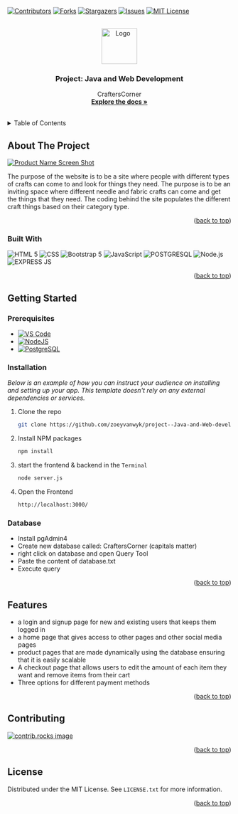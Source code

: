 <a id="readme-top"></a>

[![Contributors][contributors-shield]][contributors-url]
[![Forks][forks-shield]][forks-url]
[![Stargazers][stars-shield]][stars-url]
[![Issues][issues-shield]][issues-url]
[![MIT License][license-shield]][license-url]



<!-- PROJECT LOGO -->
<br />
<div align="center">
  <a href="https://github.com/othneildrew/Best-README-Template">
    <img src="images/logo.png" alt="Logo" width="80" height="80">
  </a>

  <h3 align="center">Project: Java and Web Development</h3>

  <p align="center">
    CraftersCorner
    <br />
    <a href="https://github.com/zoeyvanwyk/project--Java-and-Web-development/tree/main"><strong>Explore the docs »</strong></a>
    <br />
    <br />
    <!-- <a href="https://github.com/othneildrew/Best-README-Template">View Demo</a> -->
  </p>
</div>



<!-- TABLE OF CONTENTS -->
<details>
  <summary>Table of Contents</summary>
  <ol>
    <li>
      <a href="#about-the-project">About The Project</a>
      <ul>
        <li><a href="#built-with">Built With</a></li>
      </ul>
    </li>
    <li>
      <a href="#getting-started">Getting Started</a>
      <ul>
        <li><a href="#prerequisites">Prerequisites</a></li>
        <li><a href="#installation">Installation</a></li>
        <li><a href="#database">Database</a></li>
      </ul>
    </li>
    <li><a href="#features">Features</a></li>
    <li><a href="#contributing">Contributing</a></li>
    <li><a href="#license">License</a></li>
  </ol>
</details>



<!-- ABOUT THE PROJECT -->
## About The Project

[![Product Name Screen Shot][product-screenshot]](https://example.com)

The purpose of the website is to be a site where people with different types of crafts can come to and look for things they need. The purpose is to be an inviting space where different needle and fabric crafts can come and  get the things that they need. The coding behind the site populates the different craft things based on their category type.

<p align="right">(<a href="#readme-top">back to top</a>)</p>



### Built With

![HTML 5](https://img.shields.io/badge/HTML5-E34F26?style=for-the-badge&logo=html5&logoColor=white)
![CSS](https://img.shields.io/badge/CSS3-1572B6?style=for-the-badge&logo=css3&logoColor=white)
![Bootstrap 5](https://img.shields.io/badge/Bootstrap-563D7C?style=for-the-badge&logo=bootstrap&logoColor=white)
![JavaScript](https://img.shields.io/badge/JavaScript-323330?style=for-the-badge&logo=javascript&logoColor=F7DF1E)
![POSTGRESQL](https://img.shields.io/badge/PostgreSQL-316192?style=for-the-badge&logo=postgresql&logoColor=white)
![Node.js](https://img.shields.io/badge/Node%20js-339933?style=for-the-badge&logo=nodedotjs&logoColor=white)
![EXPRESS JS](https://img.shields.io/badge/Express%20js-000000?style=for-the-badge&logo=express&logoColor=white)


<p align="right">(<a href="#readme-top">back to top</a>)</p>



<!-- GETTING STARTED -->
## Getting Started

### Prerequisites

- [![VS Code](https://img.shields.io/badge/Visual_Studio_Code-0078D4?style=for-the-badge&logo=visual%20studio%20code&logoColor=white)](https://code.visualstudio.com/)
- [![NodeJS](https://img.shields.io/badge/Node%20js-339933?style=for-the-badge&logo=nodedotjs&logoColor=white)](https://nodejs.org/en/download/prebuilt-installer/current)
- [![PostgreSQL](https://img.shields.io/badge/PostgreSQL-316192?style=for-the-badge&logo=postgresql&logoColor=white)](https://www.pgadmin.org/download/pgadmin-4-windows/)

### Installation

_Below is an example of how you can instruct your audience on installing and setting up your app. This template doesn't rely on any external dependencies or services._


1. Clone the repo
   ```sh
   git clone https://github.com/zoeyvanwyk/project--Java-and-Web-development.git
   ```
2. Install NPM packages
   ```sh
   npm install
   ```
3. start the frontend & backend in the `Terminal`
   ```sh
   node server.js
   ```
4. Open the Frontend  
   ```sh
   http://localhost:3000/
   ```
   
### Database

- Install pgAdmin4
- Create new database called: CraftersCorner (capitals matter)
- right click on database and open Query Tool
- Paste the content of database.txt
- Execute query

<p align="right">(<a href="#readme-top">back to top</a>)</p>



<!-- USAGE EXAMPLES -->
## Features

- a login and signup page for new and existing users that keeps them logged in
- a home page that gives access to other pages and other social media pages
- product pages that are made dynamically using the database ensuring that it is easily scalable
- A checkout page that allows users to edit the amount of each item they want and remove items from their cart
- Three options for different payment methods



<p align="right">(<a href="#readme-top">back to top</a>)</p>



<!-- CONTRIBUTING -->
## Contributing


<a href="https://github.com/zoeyvanwyk/project--Java-and-Web-development/graphs/contributors">
  <img src="https://contrib.rocks/image?repo=zoeyvanwyk/project--Java-and-Web-development" alt="contrib.rocks image" />
</a>

<p align="right">(<a href="#readme-top">back to top</a>)</p>



<!-- LICENSE -->
## License

Distributed under the MIT License. See `LICENSE.txt` for more information.

<p align="right">(<a href="#readme-top">back to top</a>)</p>








<!-- MARKDOWN LINKS & IMAGES -->
[contributors-shield]: https://img.shields.io/github/contributors/zoeyvanwyk/project--Java-and-Web-development.svg?style=for-the-badge
[contributors-url]: https://github.com/zoeyvanwyk/project--Java-and-Web-development/graphs/contributors
[forks-shield]: https://img.shields.io/github/forks/zoeyvanwyk/project--Java-and-Web-development.svg?style=for-the-badge
[forks-url]: https://github.com/zoeyvanwyk/project--Java-and-Web-development/network/members
[stars-shield]: https://img.shields.io/github/stars/zoeyvanwyk/project--Java-and-Web-development.svg?style=for-the-badge
[stars-url]: https://github.com/zoeyvanwyk/project--Java-and-Web-development/stargazers
[issues-shield]: https://img.shields.io/github/issues/zoeyvanwyk/project--Java-and-Web-development.svg?style=for-the-badge
[issues-url]: https://github.com/zoeyvanwyk/project--Java-and-Web-development/issues
[license-shield]: https://img.shields.io/github/license/zoeyvanwyk/project--Java-and-Web-development.svg?style=for-the-badge
[license-url]: https://github.com/zoeyvanwyk/project--Java-and-Web-development/blob/master/LICENSE.txt
[product-screenshot]: images/screenshot.png
